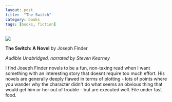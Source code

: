 ```yaml
---
layout: post
title:  "The Switch"
category: books
tags: [books, fiction]
---
```


<a target="_blank"  href="https://www.amazon.com/gp/product/B06XTY6R3Y/ref=as_li_tl?ie=UTF8&camp=1789&creative=9325&creativeASIN=B06XTY6R3Y&linkCode=as2&tag=42models-20&linkId=7bfb12038aec29f6a9f6b2beb325df38"><img border="0" src="//ws-na.amazon-adsystem.com/widgets/q?_encoding=UTF8&MarketPlace=US&ASIN=B06XTY6R3Y&ServiceVersion=20070822&ID=AsinImage&WS=1&Format=_SL160_&tag=42models-20" ></a><img src="//ir-na.amazon-adsystem.com/e/ir?t=42models-20&l=am2&o=1&a=B06XTY6R3Y" width="1" height="1" border="0" alt="" style="border:none !important; margin:0px !important;" />

**The Switch: A Novel** by Joseph Finder

*Audible Unabridged, narrated by Steven Kearney*

I find Joseph Finder novels to be a fun, non-taxing read when I want something with an interesting story that doesnt require too much effort. His novels are generally deeply flawed in terms of plotting - lots of points where you wander why the character didn't do what seems an obvious thing that would get him or her out of trouble - but are executed well. File under fast food.